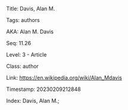 Title:  Davis, Alan M.

Tags:   authors

AKA:    Alan M. Davis

Seq:    11.26

Level:  3 - Article

Class:  author

Link:   https://en.wikipedia.org/wiki/Alan_Mdavis

Timestamp: 20230209212848

Index:  Davis, Alan M.; 
